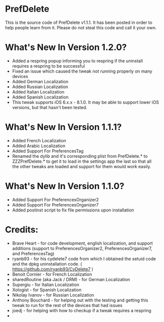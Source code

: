PrefDelete
==========
This is the source code of PrefDelete v1.1.1. It has been posted in order to help people learn from it. Please do not steal this code and call it your own.

What's New In Version 1.2.0?
==========
- Added a respring popup informing you to respring if the uninstall requires a respring to be successful
- Fixed an issue which caused the tweak not running properly on many devices
- Added German Localization
- Added Russian Localization
- Added Italian Localization
- Added Spanish Localization
- This tweak supports iOS 6.x.x - 8.1.0. It may be able to support lower iOS versions, but that hasn't been tested.

What's New In Version 1.1.1?
==========
- Added French Localization
- Added Arabic Localization
- Added Support For PreferencesTag
- Renamed the dylib and it's corresponding plist from PrefDelete.* to ZZZPrefDelete.* to get it to load in the settings app the last so that all the other tweaks are loaded and support for them would work easily.

What's New In Version 1.1.0?
==========
- Added Support For PreferencesOrganizer2
- Added Support For PreferencesOrganizer7
- Added postinst script to fix file permissions upon installation

Credits:
==========
- Brave Heart - for code development, english localization, and support additions (support to PreferencesOrganizer2, PreferencesOrganizer7, and PreferencesTag)
- ryanb93 - for his cydelete7 code from which I obtained the setuid code and the dpkg uninstallation code. ( https://github.com/ryanb93/CyDelete7 )
- Benoit Cornier - for French Localization
- sharedRoutine (aka Jack / DRM) - for German Localization
- Supergiu - for Italian Localization
- Xologist - for Spanish Localization
- Nikolay Ivanov - for Russian Localization
- Anthony Bouchard - for helping out with the testing and getting this tweak to run for the rest of the devices that had issues
- joedj - for helping with how to checkup if a tweak requires a respring
-
